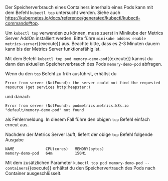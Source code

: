 Der Speicherverbrauch eines Containers innerhalb eines Pods kann mit
dem Befehl `kubectl top` untersucht werden.
Siehe auch https://kubernetes.io/docs/reference/generated/kubectl/kubectl-commands#top.

Um `kubectl top` verwenden zu können, muss zuerst in Minikube der Metrics Server AddOn
installiert werden. Bitte führe `minikube addons enable metrics-server`{{execute}} aus.
Beachte bitte, dass es 2-3 Minuten dauern kann bis der Metrics Server funktionsfähig ist.

Mit dem Befehl `kubectl top pod memory-demo-pod`{{execute}} kannst du dann den aktuellen
Speicherverbrauch des Pods `memory-demo-pod` abfragen.

Wenn du den `top` Befehl zu früh ausführst, erhältst du 
```
Error from server (NotFound): the server could not find the requested resource (get services http:heapster:)
```
und danach 
```
Error from server (NotFound): podmetrics.metrics.k8s.io "default/memory-demo-pod" not found
```
als Fehlermeldung. In diesem Fall führe den obigen `top` Befehl einfach erneut aus.

Nachdem der Metrics Server läuft, liefert der obige `top` Befehl folgende Ausgabe
```
NAME              CPU(cores)   MEMORY(bytes)
memory-demo-pod   64m          150Mi  
```

Mit dem zusätzlichen Parameter 
`kubectl top pod memory-demo-pod --containers`{{execute}}
erhältst du den Speichervertrauch des Pods nach Container ausgeschlüsselt. 
